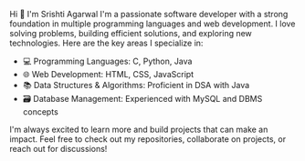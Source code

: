 
Hi 👋 I'm Srishti Agarwal
I'm a passionate software developer with a strong foundation in multiple programming languages and web development. I love solving problems, building efficient solutions, and exploring new technologies. Here are the key areas I specialize in:

- 💻 Programming Languages: C, Python, Java
- 🌐 Web Development: HTML, CSS, JavaScript
- 📚 Data Structures & Algorithms: Proficient in DSA with Java
- 🗃️ Database Management: Experienced with MySQL and DBMS concepts


I'm always excited to learn more and build projects that can make an impact. Feel free to check out my repositories, collaborate on projects, or reach out for discussions!

<!---
Srishti-Agarwal-984/Srishti-Agarwal-984 is a ✨ special ✨ repository because its `README.md` (this file) appears on your GitHub profile.
You can click the Preview link to take a look at your changes.
--->
